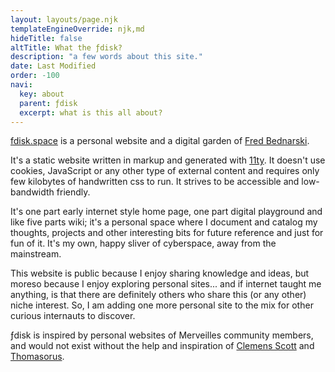 ```yaml
---
layout: layouts/page.njk
templateEngineOverride: njk,md
hideTitle: false
altTitle: What the ƒdisk?
description: "a few words about this site."
date: Last Modified
order: -100
navi:
  key: about
  parent: ƒdisk
  excerpt: what is this all about?
---
```


[fdisk.space](/) is a personal website and a digital garden of [Fred Bednarski](/author). 


It's a static website written in markup and generated with [11ty](https://www.11ty.dev/). It doesn't use cookies, JavaScript or any other type of external content and  requires only few kilobytes of handwritten css to run. It strives to be accessible and low-bandwidth friendly. 

It's one part early internet style home page, one part digital playground and like five parts wiki; it's a personal space where I document and catalog my thoughts, projects and other interesting bits for future reference and just for fun of it. It's my own, happy sliver of cyberspace, away from the mainstream.

This website is public because I enjoy sharing knowledge and ideas, but moreso because I enjoy exploring personal sites... and if internet taught me anything, is that there are definitely others who share this (or any other) niche interest. So, I am adding one more personal site to the mix for other curious internauts to discover. 

ƒdisk is inspired by personal websites of Merveilles community members, and would not exist without the help and inspiration of [Clemens Scott](https://nchrs.xyz/) and [Thomasorus](https://thomasorus.com).


